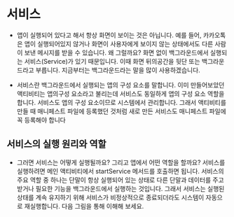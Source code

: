 # 서비스

- 앱이 실행되어 있다고 해서 항상 화면이 보이는 것은 아닙니다. 예를 들어, 카카오톡은 앱이 실행되어있지 않거나 화면이 사용자에게 보이지 않는 상태에서도 다른 사람이 보낸 메시지를 받을 수 있습니다. 왜 그럴까요? 화면 없이 백그라운드에서 실행되는 서비스(Service)가 있기 때문입니다. 이때 화면 뒤의공간을 뒷단 또는 백그라운드라고 부릅니다. 지금부터는 백그라운드라는 말을 많이 사용하겠습니다.

- 서비스란 백그라운드에서 실행되는 앱의 구성 요소를 말합니다. 이미 만들어보았던 액티비티는 앱의구성 요소라고 불리는데 서비스도 동일하게 앱의 구성 요소 역할을 합니다. 서비스도 앱의 구성 요소이므로 시스템에서 관리합니다. 그래서 액티비티를 만들 때 매니페스트 파일에 등록했던 것처럼 새로 만든 서비스도 매니페스트 파일에 꼭 등록해야 합니다

## 서비스의 실행 원리와 역할

- 그러면 서비스는 어떻게 실행될까요? 그리고 앱에서 어떤 역할을 할까요? 서비스를 실행하려면 메인 액티비티에서 startService 메서드를 호출하면 됩니다. 서비스의 주요 역할 중 하나는 단말이 항상 실행되어 있는 상태로 다른 단말과 데이터를 주고받거나 필요한 기능을 백그라운드에서 실행하는 것입니다. 그래서 서비스는 실행된 상태를 계속 유지하기 위해 서비스가 비정상적으로 종료되더라도 시스템이 자동으로 재실행합니다. 다음 그림을 통해 이해해 보세요.

